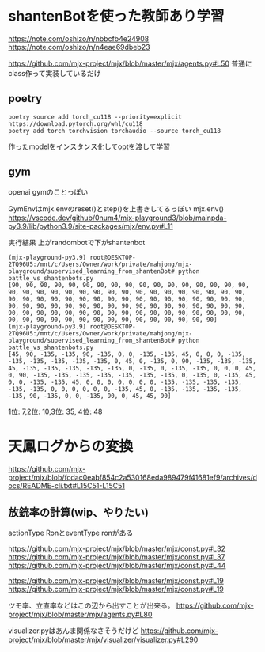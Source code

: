 # shantenBotを使った教師あり学習
https://note.com/oshizo/n/nbbcfb4e24908
https://note.com/oshizo/n/n4eae69dbeb23

https://github.com/mjx-project/mjx/blob/master/mjx/agents.py#L50
普通にclass作って実装しているだけ

## poetry
```
poetry source add torch_cu118 --priority=explicit https://download.pytorch.org/whl/cu118
poetry add torch torchvision torchaudio --source torch_cu118
```

作ったmodelをインスタンス化してoptを渡して学習

## gym
openai gymのことっぽい

GymEnvはmjx.envのreset()とstep()を上書きしてるっぽい
mjx.env()
https://vscode.dev/github/0num4/mjx-playground3/blob/mainpda-py3.9/lib/python3.9/site-packages/mjx/env.py#L11

実行結果
上がrandombotで下がshantenbot

```
(mjx-playground-py3.9) root@DESKTOP-2TQ96U5:/mnt/c/Users/Owner/work/private/mahjong/mjx-playground/supervised_learning_from_shantenBot# python battle_vs_shantenbots.py 
[90, 90, 90, 90, 90, 90, 90, 90, 90, 90, 90, 90, 90, 90, 90, 90, 90, 90, 90, 90, 90, 90, 90, 90, 90, 90, 90, 90, 90, 90, 90, 90, 90, 90, 90, 90, 90, 90, 90, 90, 90, 90, 90, 90, 90, 90, 90, 90, 90, 90, 90, 90, 90, 90, 90, 90, 90, 90, 90, 90, 90, 90, 90, 90, 90, 90, 90, 90, 90, 90, 90, 90, 90, 90, 90, 90, 90, 90, 90, 90, 90, 90, 90, 90, 90, 90, 90, 90, 90, 90, 90, 90, 90, 90, 90, 90, 90, 90, 90, 90]
(mjx-playground-py3.9) root@DESKTOP-2TQ96U5:/mnt/c/Users/Owner/work/private/mahjong/mjx-playground/supervised_learning_from_shantenBot# python battle_vs_shantenbots.py 
[45, 90, -135, -135, 90, -135, 0, 0, -135, -135, 45, 0, 0, 0, -135, -135, -135, -135, -135, -135, 0, 45, 0, -135, 0, 90, -135, -135, -135, 45, -135, -135, -135, -135, -135, 0, -135, 0, -135, -135, 0, 0, 0, 45, 0, 90, -135, -135, -135, -135, -135, -135, -135, 0, -135, 0, -135, 45, 0, 0, -135, -135, 45, 0, 0, 0, 0, 0, 0, 0, -135, -135, -135, -135, -135, -135, 0, 0, 0, 0, 0, 0, -135, 45, 0, -135, -135, -135, -135, -135, 90, -135, 0, 0, -135, 90, 0, 45, 45, 90]
```
1位: 7,2位: 10,3位: 35, 4位: 48

# 天鳳ログからの変換
https://github.com/mjx-project/mjx/blob/fcdac0eabf854c2a530168eda989479f41681ef9/archives/docs/README-cli.txt#L15C51-L15C51

## 放銃率の計算(wip、やりたい)
actionType RonとeventType ronがある

https://github.com/mjx-project/mjx/blob/master/mjx/const.py#L32
https://github.com/mjx-project/mjx/blob/master/mjx/const.py#L37
https://github.com/mjx-project/mjx/blob/master/mjx/const.py#L44

https://github.com/mjx-project/mjx/blob/master/mjx/const.py#L19
https://github.com/mjx-project/mjx/blob/master/mjx/const.py#L19


ツモ率、立直率などはこの辺から出すことが出来る。
https://github.com/mjx-project/mjx/blob/master/mjx/agents.py#L80


visualizer.pyはあんま関係なさそうだけど
https://github.com/mjx-project/mjx/blob/master/mjx/visualizer/visualizer.py#L290
